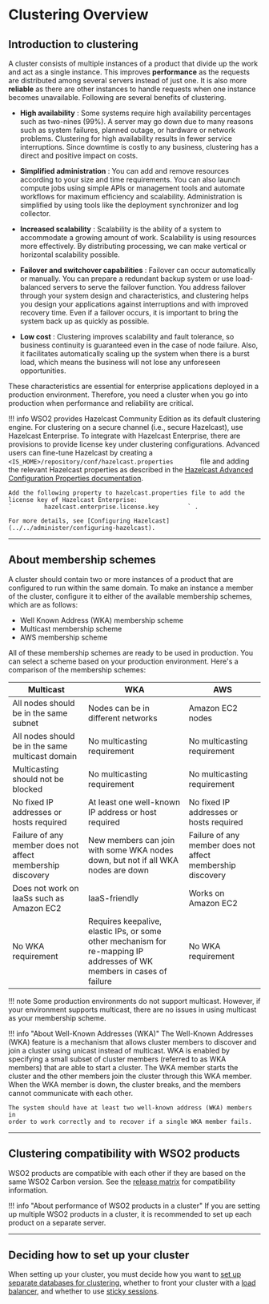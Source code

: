 # Clustering Overview

## Introduction to clustering

A cluster consists of multiple instances of a product that divide up the
work and act as a single instance. This improves **performance** as the
requests are distributed among several servers instead of just one. It
is also more **reliable** as there are other instances to handle requests
when one instance becomes unavailable. Following are several benefits of 
clustering.


-   **High availability** : Some systems require high availability
    percentages such as two-nines (99%). A server may go down due to many
    reasons such as system failures, planned outage, or hardware or
    network problems. Clustering for high availability results in fewer
    service interruptions. Since downtime is costly to any business,
    clustering has a direct and positive impact on costs.

-   **Simplified administration** : You can add and remove resources
    according to your size and time requirements. You can also launch
    compute jobs using simple APIs or management tools and automate
    workflows for maximum efficiency and scalability. Administration is
    simplified by using tools like the deployment synchronizer and log
    collector.

-   **Increased scalability** : Scalability is the ability of a system
    to accommodate a growing amount of work. Scalability is using
    resources more effectively. By distributing processing, we can make
    vertical or horizontal scalability possible.

-   **Failover and switchover capabilities** : Failover can occur
    automatically or manually. You can prepare a redundant backup system
    or use load-balanced servers to serve the failover function. You
    address failover through your system design and characteristics, and
    clustering helps you design your applications against interruptions
    and with improved recovery time. Even if a failover occurs, it is
    important to bring the system back up as quickly as possible.

-   **Low cost** : Clustering improves scalability and fault tolerance,
    so business continuity is guaranteed even in the case of node
    failure. Also, it facilitates automatically scaling up the system
    when there is a burst load, which means the business will not lose
    any unforeseen opportunities.

These characteristics are essential for enterprise applications deployed
in a production environment. Therefore, you need a cluster when you go into
production when performance and reliability are critical.

!!! info
    WSO2 provides Hazelcast Community Edition as its default
    clustering engine. For clustering on a secure channel (i.e., secure
    Hazelcast), use Hazelcast Enterprise. To integrate with Hazelcast
    Enterprise, there are provisions to provide license key under clustering
    configurations. Advanced users can fine-tune Hazelcast by creating a
    `         <IS_HOME>/repository/conf/hazelcast.properties        `
    file and adding the relevant Hazelcast properties as described in the
    [Hazelcast Advanced Configuration Properties
    documentation](https://docs.hazelcast.org/docs/3.0/manual/html/ch12s06.html).
    
    Add the following property to hazelcast.properties file to add the
    license key of Hazelcast Enterprise:
    `         hazelcast.enterprise.license.key        ` .
    
    For more details, see [Configuring Hazelcast](../../administer/configuring-hazelcast).

------------------------------------------------------------------------

## About membership schemes

A cluster should contain two or more instances of a product that are
configured to run within the same domain. To make an instance a member
of the cluster, configure it to either of the available membership
schemes, which are as follows:

-   Well Known Address (WKA) membership scheme
-   Multicast membership scheme
-   AWS membership scheme

All of these membership schemes are ready to be used in production. You
can select a scheme based on your production environment. Here's a comparison of
the membership schemes:

| Multicast                                                  | WKA                                                                                                                    | AWS                                                        |
|------------------------------------------------------------|------------------------------------------------------------------------------------------------------------------------|------------------------------------------------------------|
| All nodes should be in the same subnet                     | Nodes can be in different networks                                                                                     | Amazon EC2 nodes                                           |
| All nodes should be in the same multicast domain           | No multicasting requirement                                                                                            | No multicasting requirement                                |
| Multicasting should not be blocked                         | No multicasting requirement                                                                                            | No multicasting requirement                                |
| No fixed IP addresses or hosts required                    | At least one well-known IP address or host required                                                                    | No fixed IP addresses or hosts required                    |
| Failure of any member does not affect membership discovery | New members can join with some WKA nodes down, but not if all WKA nodes are down                                       | Failure of any member does not affect membership discovery |
| Does not work on IaaSs such as Amazon EC2                  | IaaS-friendly                                                                                                          | Works on Amazon EC2                                        |
| No WKA requirement                                         | Requires keepalive, elastic IPs, or some other mechanism for re-mapping IP addresses of WK members in cases of failure | No WKA requirement                                         |

!!! note
    Some production environments do not support multicast.
    However, if your environment supports multicast, there are no issues in
    using multicast as your membership scheme.

!!! info "About Well-Known Addresses (WKA)"
    The Well-Known Addresses (WKA) feature is a mechanism that allows
    cluster members to discover and join a cluster using unicast instead of
    multicast. WKA is enabled by specifying a small subset of cluster
    members (referred to as WKA members) that are able to start a
    cluster. The WKA member starts the cluster and the other members join
    the cluster through this WKA member. When the WKA member is down, the
    cluster breaks, and the members cannot communicate with each other.

    The system should have at least two well-known address (WKA) members in
    order to work correctly and to recover if a single WKA member fails.

------------------------------------------------------------------------

## Clustering compatibility with WSO2 products

WSO2 products are compatible with each other if they are based on the
same WSO2 Carbon version. See the [release
matrix](http://wso2.com/products/carbon/release-matrix/) for
compatibility information.

!!! info "About performance of WSO2 products in a cluster"
    If you are setting up multiple WSO2 products in a cluster, it is
    recommended to set up each product on a separate server. 

------------------------------------------------------------------------

## Deciding how to set up your cluster

When setting up your cluster, you must decide how you want to
[set up separate databases for clustering](../../setup/setting-up-separate-databases-for-clustering/),
whether to front your cluster with a
[load balancer](../../administer/load-balancing), and whether to use
[sticky sessions](../../administer/sticky-sessions-with-manager-nodes).

